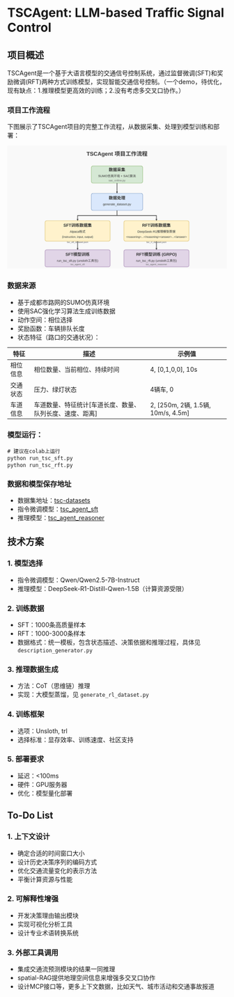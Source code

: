 # TSCAgent: LLM-based Traffic Signal Control

## 项目概述

TSCAgent是一个基于大语言模型的交通信号控制系统，通过监督微调(SFT)和奖励微调(RFT)两种方式训练模型，实现智能交通信号控制。（一个demo，待优化，现有缺点：1.推理模型更高效的训练；2.没有考虑多交叉口协作。）

### 项目工作流程

下图展示了TSCAgent项目的完整工作流程，从数据采集、处理到模型训练和部署：

![TSCAgent工作流程图](pic/workflow.svg)

### 数据来源

- 基于成都市路网的SUMO仿真环境
- 使用SAC强化学习算法生成训练数据
- 动作空间：相位选择
- 奖励函数：车辆排队长度
- 状态特征（路口的交通状况）：

| 特征     | 描述                         | 示例值                             |
| -------- | ---------------------------- | ---------------------------------- |
| 相位信息 | 相位数量、当前相位、持续时间 | 4, [0,1,0,0], 10s                  |
| 交通状态 | 压力、绿灯状态               | 4辆车, 0                           |
| 车道信息 | 车道数量、特征统计[车道长度、数量、队列长度、速度、距离] | 2, [250m, 2辆, 1.5辆, 10m/s, 4.5m] |

### 模型运行：
```
# 建议在colab上运行
python run_tsc_sft.py
python run_tsc_rft.py
```

### 数据和模型保存地址
- 数据集地址：[tsc-datasets](https://huggingface.co/datasets/jiam/tsc-datasets)
- 指令微调模型：[tsc_agent_sft](https://huggingface.co/jiam/tsc_agent_sft)
- 推理模型：[tsc_agent_reasoner](https://huggingface.co/jiam/tsc_agent_reasoner)

## 技术方案

### 1. 模型选择

- 指令微调模型：Qwen/Qwen2.5-7B-Instruct
- 推理模型：DeepSeek-R1-Distill-Qwen-1.5B（计算资源受限）

### 2. 训练数据

- SFT：1000条高质量样本
- RFT：1000-3000条样本
- 数据格式：统一模板，包含状态描述、决策依据和推理过程，具体见 `description_generator.py`

### 3. 推理数据生成

- 方法：CoT（思维链）推理
- 实现：大模型蒸馏，见 `generate_rl_dataset.py`

### 4. 训练框架

- 选项：Unsloth, trl
- 选择标准：显存效率、训练速度、社区支持

### 5. 部署要求

- 延迟：<100ms
- 硬件：GPU服务器
- 优化：模型量化部署

## To-Do List

### 1. 上下文设计

- 确定合适的时间窗口大小
- 设计历史决策序列的编码方式
- 优化交通流量变化的表示方法
- 平衡计算资源与性能

### 2. 可解释性增强

- 开发决策理由输出模块
- 实现可视化分析工具
- 设计专业术语转换系统

### 3. 外部工具调用

- 集成交通流预测模块的结果一同推理
- spatial-RAG提供地理空间信息来增强多交叉口协作
- 设计MCP接口等，更多上下文数据，比如天气、城市活动和交通事故报道